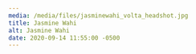 ```yaml
---
media: /media/files/jasminewahi_volta_headshot.jpg
title: Jasmine Wahi
alt: Jasmine Wahi
date: 2020-09-14 11:55:00 -0500
---
```

